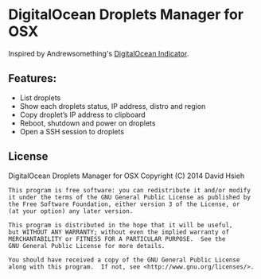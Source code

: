 # DigitalOcean Droplets Manager for OSX

Inspired by Andrewsomething's [DigitalOcean Indicator](http://blog.andrewsomething.com/2014/04/25/digitalocean-indicator-release/).

## Features:

- List droplets
- Show each droplets status, IP address, distro and region
- Copy droplet’s IP address to clipboard
- Reboot, shutdown and power on droplets
- Open a SSH session to droplets
 

## License
DigitalOcean Droplets Manager for OSX Copyright (C) 2014 David Hsieh

    This program is free software: you can redistribute it and/or modify
    it under the terms of the GNU General Public License as published by
    the Free Software Foundation, either version 3 of the License, or
    (at your option) any later version.

    This program is distributed in the hope that it will be useful,
    but WITHOUT ANY WARRANTY; without even the implied warranty of
    MERCHANTABILITY or FITNESS FOR A PARTICULAR PURPOSE.  See the
    GNU General Public License for more details.

    You should have received a copy of the GNU General Public License
    along with this program.  If not, see <http://www.gnu.org/licenses/>.
